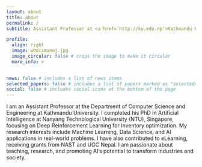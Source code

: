 ```yaml
---
layout: about
title: about
permalink: /
subtitle: Assistant Professor at <a href='http://ku.edu.np'>Kathmandu University</a>, Nepal.

profile:
  align: right
  image: whoismanoj.jpg
  image_circular: false # crops the image to make it circular
  more_info: >
    

news: false # includes a list of news items
selected_papers: false # includes a list of papers marked as "selected={true}"
social: false # includes social icons at the bottom of the page
---
```


I am an Assistant Professor at the Department of Computer Science and Engineering at Kathmandu University. I completed his PhD in Artificial Intelligence at Nanyang Technological University (NTU), Singapore, focusing on Deep Reinforcement Learning for Inventory optimization. My research interests include Machine Learning, Data Science, and AI applications in real-world problems. I have also contributed to eLearning, receiving grants from NAST and UGC Nepal. I am passionate about teaching, research, and promoting AI’s potential to transform industries and society.